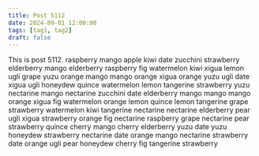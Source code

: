 ```yaml
---
title: Post 5112
date: 2024-09-01 12:00:00
tags: [tag1, tag2]
draft: false
---
```

This is post 5112.
raspberry
mango
apple
kiwi
date
zucchini
strawberry
elderberry
mango
elderberry
raspberry
fig
watermelon
kiwi
xigua
lemon
ugli
grape
yuzu
orange
mango
mango
orange
xigua
orange
yuzu
ugli
date
xigua
ugli
honeydew
quince
watermelon
lemon
tangerine
strawberry
yuzu
nectarine
mango
nectarine
zucchini
date
elderberry
mango
mango
mango
orange
xigua
fig
watermelon
orange
lemon
quince
lemon
tangerine
grape
strawberry
watermelon
kiwi
tangerine
nectarine
nectarine
elderberry
pear
ugli
xigua
strawberry
orange
fig
nectarine
raspberry
grape
nectarine
pear
strawberry
quince
cherry
mango
cherry
elderberry
yuzu
date
yuzu
honeydew
strawberry
nectarine
date
orange
mango
nectarine
strawberry
date
orange
ugli
pear
honeydew
cherry
fig
tangerine
strawberry
